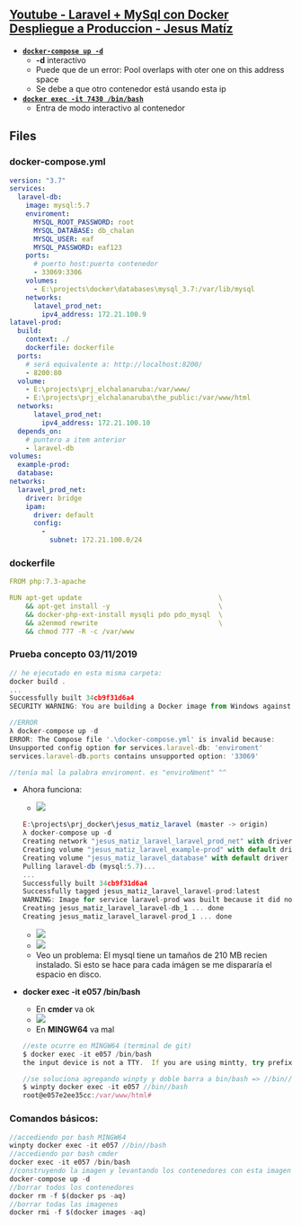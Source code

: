 ## [Youtube - Laravel + MySql con Docker Despliegue a Produccion - Jesus Matíz](https://youtu.be/q7v2Qqf2Vmk)

- [**`docker-compose up -d`**](https://youtu.be/q7v2Qqf2Vmk?t=1217)
  - **-d** interactivo
  - Puede que de un error: Pool overlaps with oter one on this address space
  - Se debe a que otro contenedor está usando esta ip
- [**`docker exec -it 7430 /bin/bash`**](https://youtu.be/q7v2Qqf2Vmk?t=1424)
  - Entra de modo interactivo al contenedor

## Files

### docker-compose.yml
```yml
version: "3.7"
services:
  laravel-db:
    image: mysql:5.7
    enviroment:
      MYSQL_ROOT_PASSWORD: root
      MYSQL_DATABASE: db_chalan
      MYSQL_USER: eaf
      MYSQL_PASSWORD: eaf123
    ports:
      # puerto host:puerto contenedor
      - 33069:3306
    volumes:
      - E:\projects\docker\databases\mysql_3.7:/var/lib/mysql
    networks: 
      latavel_prod_net:
        ipv4_address: 172.21.100.9
latavel-prod:
  build:
    context: ./
    dockerfile: dockerfile
  ports:
    # será equivalente a: http://localhost:8200/
    - 8200:80
  volume:
    - E:\projects\prj_elchalanaruba:/var/www/
    - E:\projects\prj_elchalanaruba\the_public:/var/www/html
  networks: 
      latavel_prod_net:
        ipv4_address: 172.21.100.10
  depends_on:
    # puntero a item anterior
    - laravel-db
volumes:
  example-prod:
  database:
networks:
  laravel_prod_net:
    driver: bridge
    ipam:
      driver: default
      config:
        - 
          subnet: 172.21.100.0/24
```
### dockerfile
```yml
FROM php:7.3-apache

RUN apt-get update                                  \
    && apt-get install -y                           \
    && docker-php-ext-install mysqli pdo pdo_mysql  \
    && a2enmod rewrite                              \
    && chmod 777 -R -c /var/www
```
### Prueba concepto 03/11/2019
```js
// he ejecutado en esta misma carpeta:
docker build .
...
Successfully built 34cb9f31d6a4
SECURITY WARNING: You are building a Docker image from Windows against a non-Windows Docker host. All files and directories added to build context will have '-rwxr-xr-x' permissions. It is recommended to double check and reset permissions for sensitive files and directories.
```
```js
//ERROR
λ docker-compose up -d
ERROR: The Compose file '.\docker-compose.yml' is invalid because:
Unsupported config option for services.laravel-db: 'enviroment'
services.laravel-db.ports contains unsupported option: '33069'

//tenía mal la palabra enviroment. es "enviroNment" ^^
```
- Ahora funciona:
  - ![](https://trello-attachments.s3.amazonaws.com/5b014dcaf4507eacfc1b4540/5db43f16df811534517445ec/b029c21a9b7184f354ead3845138f04a/image.png)
  ```js
  E:\projects\prj_docker\jesus_matiz_laravel (master -> origin)
  λ docker-compose up -d
  Creating network "jesus_matiz_laravel_laravel_prod_net" with driver "bridge"
  Creating volume "jesus_matiz_laravel_example-prod" with default driver
  Creating volume "jesus_matiz_laravel_database" with default driver
  Pulling laravel-db (mysql:5.7)...
  ...
  Successfully built 34cb9f31d6a4
  Successfully tagged jesus_matiz_laravel_laravel-prod:latest
  WARNING: Image for service laravel-prod was built because it did not already exist. To rebuild this image you must use `docker-compose build` or `docker-compose up --build`.
  Creating jesus_matiz_laravel_laravel-db_1 ... done
  Creating jesus_matiz_laravel_laravel-prod_1 ... done
  ```
  - ![](https://trello-attachments.s3.amazonaws.com/5db43f16df811534517445ec/1029x117/f59cbe9b236dfe04a5946d5451f9d8e6/image.png)
  - ![](https://trello-attachments.s3.amazonaws.com/5b014dcaf4507eacfc1b4540/5db43f16df811534517445ec/9ef401a42f3e99506fc5bfe72729f5a2/image.png)
  - Veo un problema: El mysql tiene un tamaños de 210 MB recien instalado. Si esto se hace para cada imágen se me dispararía el espacio en disco.

- **docker exec -it e057 /bin/bash**
  - En **cmder** va ok
  - ![](https://trello-attachments.s3.amazonaws.com/5db43f16df811534517445ec/417x225/5b7ce272a66e71913472112bada3f4cd/image.png)
  - En **MINGW64** va mal
  ```js
  //este ocurre en MINGW64 (terminal de git)
  $ docker exec -it e057 /bin/bash
  the input device is not a TTY.  If you are using mintty, try prefixing the command with 'winpty'

  //se soluciona agregando winpty y doble barra a bin/bash => //bin//bash
  $ winpty docker exec -it e057 //bin//bash
  root@e057e2ee35cc:/var/www/html#
  ```

### Comandos básicos:
```js
//accediendo por bash MINGW64
winpty docker exec -it e057 //bin//bash
//accediendo por bash cmder
docker exec -it e057 /bin/bash
//construyendo la imagen y levantando los contenedores con esta imagen
docker-compose up -d
//borrar todos los contenedores
docker rm -f $(docker ps -aq)
//borrar todas las imagenes
docker rmi -f $(docker images -aq)
```